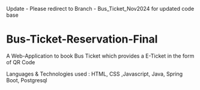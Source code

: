 Update - Please redirect to Branch - Bus_Ticket_Nov2024 for updated code base

# Bus-Ticket-Reservation-Final
A Web-Application to book Bus Ticket which provides a  E-Ticket  in the form of QR Code

Languages & Technologies used  : HTML, CSS ,Javascript, Java, Spring Boot, Postgresql


